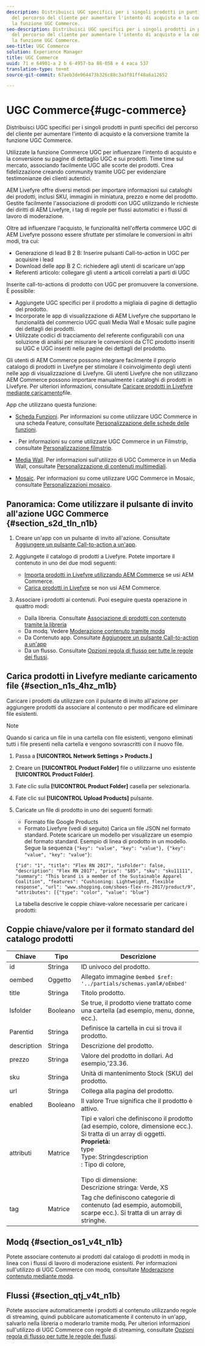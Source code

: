 ```yaml
---
description: Distribuisci UGC specifici per i singoli prodotti in punti specifici
  del percorso del cliente per aumentare l'intento di acquisto e la conversione tramite
  la funzione UGC Commerce.
seo-description: Distribuisci UGC specifici per i singoli prodotti in punti specifici
  del percorso del cliente per aumentare l'intento di acquisto e la conversione tramite
  la funzione UGC Commerce.
seo-title: UGC Commerce
solution: Experience Manager
title: UGC Commerce
uuid: 71 e 64901-a 2 b 6-4957-ba 88-058 e 4 eaca 537
translation-type: tm+mt
source-git-commit: 67aeb3de964473b326c88c3a3f81ff48a6a12652

---
```



# UGC Commerce{#ugc-commerce}

Distribuisci UGC specifici per i singoli prodotti in punti specifici del percorso del cliente per aumentare l'intento di acquisto e la conversione tramite la funzione UGC Commerce.

Utilizzate la funzione Commerce UGC per influenzare l'intento di acquisto e la conversione su pagine di dettaglio UGC e sui prodotti. Time time sul mercato, associando facilmente UGC alle scorte dei prodotti. Crea fidelizzazione creando community tramite UGC per evidenziare testimonianze dei clienti autentici.

AEM Livefyre offre diversi metodi per importare informazioni sui cataloghi dei prodotti, inclusi SKU, immagini in miniatura, prezzo e nome del prodotto. Gestite facilmente l'associazione di prodotti con UGC utilizzando le richieste dei diritti di AEM Livefyre, i tag di regole per flussi automatici e i flussi di lavoro di moderazione.

Oltre ad influenzare l'acquisto, le funzionalità nell'offerta commerce UGC di AEM Livefyre possono essere sfruttate per stimolare le conversioni in altri modi, tra cui:

* Generazione di lead B 2 B: Inserire pulsanti Call-to-action in UGC per acquisire i lead
* Download delle app B 2 C: richiedere agli utenti di scaricare un'app
* Referenti articolo: collegare gli utenti a articoli correlati a parti di UGC

Inserite call-to-actions di prodotto con UGC per promuovere la conversione. È possibile:

* Aggiungete UGC specifici per il prodotto a migliaia di pagine di dettaglio del prodotto.
* Incorporate le app di visualizzazione di AEM Livefyre che supportano le funzionalità del commercio UGC quali Media Wall e Mosaic sulle pagine dei dettagli dei prodotti.
* Utilizzate codici di tracciamento del referente configurabili con una soluzione di analisi per misurare le conversioni da CTC prodotto inseriti su UGC e UGC inseriti nelle pagine dei dettagli del prodotto.

Gli utenti di AEM Commerce possono integrare facilmente il proprio catalogo di prodotti in Livefyre per stimolare il coinvolgimento degli utenti nelle app di visualizzazione di Livefyre. Gli utenti Livefyre che non utilizzano AEM Commerce possono importare manualmente i cataloghi di prodotti in Livefyre. Per ulteriori informazioni, consultate [Caricare prodotti in Livefyre mediante caricamento](/help/using/c-features-livefyre/c-ugc-commerce.md)file.

App che utilizzano questa funzione:

* [Scheda Funzioni](../c-about-apps/c-feature-card-app/c-feature-card-app.md#c_feature_card_app). Per informazioni su come utilizzare UGC Commerce in una scheda Feature, consultate [Personalizzazione delle schede delle funzioni](../c-about-apps/c-feature-card-app/c-feature-card-app.md#section_uds_gzm_5y).

* [](../c-about-apps/c-filmstrip-app/c-filmstrip-app.md#concept_jpc_n2j_jbb). Per informazioni su come utilizzare UGC Commerce in un Filmstrip, consultate [Personalizzazione filmstrip](../c-about-apps/c-filmstrip-app/c-filmstrip-customizations.md#c_filmstrip_customizations).

* [Media Wall](../c-about-apps/c-media-wall-app/c-media-wall-app.md#c_media_wall_app). Per informazioni sull'utilizzo di UGC Commerce in un Media Wall, consultate [Personalizzazione di contenuti multimediali](../c-about-apps/c-media-wall-app/r-media-wall-customizations.md#r_media_wall_customizations).

* [Mosaic](../c-about-apps/c-mosaic-app/c-mosaic-app.md#c_mosaic_app). Per informazioni su come utilizzare UGC Commerce in Mosaic, consultate [Personalizzazioni mosaico](../c-about-apps/c-mosaic-app/c-mosaic-customizations.md#c_mosaic_customizations).

## Panoramica: Come utilizzare il pulsante di invito all'azione UGC Commerce {#section_s2d_tln_n1b}

1. Creare un'app con un pulsante di invito all'azione. Consultate [Aggiungere un pulsante Call-to-action a un'app](/help/using/c-features-livefyre/c-call-to-action-button.md#task_36190DD1C8204C7793CB7EEA379C2155).
1. Aggiungete il catalogo di prodotti a Livefyre. Potete importare il contenuto in uno dei due modi seguenti:

   * [Importa prodotti in Livefyre utilizzando AEM Commerce](https://helpx.adobe.com/experience-manager/6-4/sites/administering/using/livefyre.html) se usi AEM Commerce.
   * [Carica prodotti in Livefyre](/help/using/c-features-livefyre/c-ugc-commerce.md) se non usi AEM Commerce.

1. Associare i prodotti ai contenuti. Puoi eseguire questa operazione in quattro modi:

   * Dalla libreria. Consultate [Associazione di prodotti con contenuto tramite la libreria](../c-library/t-associate-products-with-content-using-the-library.md#t_associate_products_with_content_using_the_library)
   * Da modq. Vedere [Moderazione contenuto tramite modq](/help/using/c-features-livefyre/c-about-moderation/c-modq.md)
   * Da Contenuto app. Consultate [Aggiungere un pulsante Call-to-action a un'app](/help/using/c-features-livefyre/c-call-to-action-button.md)
   * Da un flusso. Consultate [Opzioni regola di flusso per tutte le regole dei flussi](../c-streams/c-stream-rule-options-for-all-stream-rules.md#c_stream_rule_options_for_all_stream_rules).

## Carica prodotti in Livefyre mediante caricamento file {#section_n1s_4hz_m1b}

Caricare i prodotti da utilizzare con il pulsante di invito all'azione per aggiungere prodotti da associare al contenuto o per modificare ed eliminare file esistenti.

>[!NOTE]
>
>Quando si carica un file in una cartella con file esistenti, vengono eliminati tutti i file presenti nella cartella e vengono sovrascritti con il nuovo file.

1. Passa a **[!UICONTROL Network Settings > Products.]**
1. Creare un **[!UICONTROL Product Folder]** file o utilizzarne uno esistente **[!UICONTROL Product Folder]**.

1. Fate clic sulla **[!UICONTROL Product Folder]** casella per selezionarla.
1. Fate clic sul **[!UICONTROL Upload Products]** pulsante.
1. Caricate un file di prodotto in uno dei seguenti formati:

   * Formato file Google Products
   * Formato Livefyre (vedi di seguito)
   Carica un file JSON nel formato standard. Potete scaricare un modello per visualizzare un esempio del formato standard. Esempio di linea di prodotto in un modello. Segue la sequenza `{"key": "value", "key": "value"}, {"key": "value", "key": "value"}`:

   ```
   {"id": "1", "title": "Flex RN 2017", "isFolder": false, "description": "Flex RN 2017", "price": "$85", "sku": "sku11111", "summary": "This brand is a member of the Sustainable Apparel Coalition", "features": "Cushioning: Lightweight, flexible response", "url": "www.shopping.com/shoes-flex-rn-2017/product/9", "attributes": [{"type": "color", "value": "blue"}
   ```

   La tabella descrive le coppie chiave-valore necessarie per caricare i prodotti:

## Coppie chiave/valore per il formato standard del catalogo prodotti

| Chiave | Tipo | Descrizione |
|--- |--- |--- |
| id | Stringa | ID univoco del prodotto. |
| oembed | Oggetto | Allegato immagine `0embed $ref: '../partials/schemas.yaml#/oEmbed'` |
| title | Stringa | Titolo prodotto. |
| Isfolder | Booleano | Se true, il prodotto viene trattato come una cartella (ad esempio, menu, donne, ecc.). |
| Parentid | Stringa | Definisce la cartella in cui si trova il prodotto. |
| description | Stringa | Descrizione del prodotto. |
| prezzo | Stringa | Valore del prodotto in dollari. Ad esempio,'23.36. |
| sku | Stringa | Unità di mantenimento Stock (SKU) del prodotto. |
| url | Stringa | Collega alla pagina del prodotto. |
| enabled | Booleano | Il valore True significa che il prodotto è attivo. |
| attributi | Matrice | Tipi e valori che definiscono il prodotto (ad esempio, colore, dimensione ecc.). Si tratta di un array di oggetti.</br>**Proprietà:**</br>type </br>Type: Stringdescription</br>: Tipo di colore, </br></br>Tipo di dimensione: </br>Descrizione stringa: Verde, XS |
| tag | Matrice | Tag che definiscono categorie di contenuto (ad esempio, automobili, scarpe ecc.). Si tratta di un array di stringhe. |

## Modq {#section_os1_v4t_n1b}

Potete associare contenuto ai prodotti dal catalogo di prodotti in modq in linea con i flussi di lavoro di moderazione esistenti. Per informazioni sull'utilizzo di UGC Commerce con modq, consultate [Moderazione contenuto mediante modq](/help/using/c-features-livefyre/c-about-moderation/c-moderate-content-using-app-content.md).

## Flussi {#section_qtj_v4t_n1b}

Potete associare automaticamente i prodotti al contenuto utilizzando regole di streaming, quindi pubblicare automaticamente il contenuto in un'app, salvarlo nella libreria o moderarlo tramite modq. Per ulteriori informazioni sull'utilizzo di UGC Commerce con regole di streaming, consultate [Opzioni regola di flusso per tutte le regole dei flussi](../c-streams/c-stream-rule-options-for-all-stream-rules.md#c_stream_rule_options_for_all_stream_rules).
